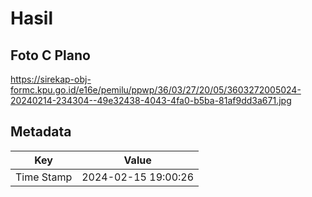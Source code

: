 # Hasil

## Foto C Plano

https://sirekap-obj-formc.kpu.go.id/e16e/pemilu/ppwp/36/03/27/20/05/3603272005024-20240214-234304--49e32438-4043-4fa0-b5ba-81af9dd3a671.jpg


## Metadata

| Key        | Value               |
| ---------- | ------------------- |
| Time Stamp | 2024-02-15 19:00:26 |



